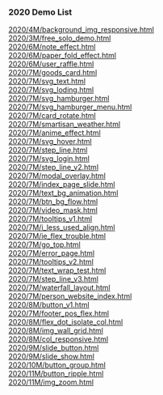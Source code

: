 ### 2020 Demo List

[2020/4M/background_img_responsive.html](https://www.adba.club/CSS-Inspired-Factory/2020/4M/background_img_responsive.html) <br/>[2020/3M/free_solo_demo.html](https://www.adba.club/CSS-Inspired-Factory/2020/3M/free_solo_demo.html) <br/>[2020/6M/note_effect.html](https://www.adba.club/CSS-Inspired-Factory/2020/6M/note_effect.html) <br/>[2020/6M/paper_fold_effect.html](https://www.adba.club/CSS-Inspired-Factory/2020/6M/paper_fold_effect.html) <br/>[2020/6M/user_raffle.html](https://www.adba.club/CSS-Inspired-Factory/2020/6M/user_raffle.html) <br/>[2020/7M/goods_card.html](https://www.adba.club/CSS-Inspired-Factory/2020/7M/goods_card.html) <br/>[2020/7M/svg_text.html](https://www.adba.club/CSS-Inspired-Factory/2020/7M/svg_text.html) <br/>[2020/7M/svg_loding.html](https://www.adba.club/CSS-Inspired-Factory/2020/7M/svg_loding.html) <br/>[2020/7M/svg_hamburger.html](https://www.adba.club/CSS-Inspired-Factory/2020/7M/svg_hamburger.html) <br/>[2020/7M/svg_hamburger_menu.html](https://www.adba.club/CSS-Inspired-Factory/2020/7M/svg_hamburger_menu.html) <br/>[2020/7M/card_rotate.html](https://www.adba.club/CSS-Inspired-Factory/2020/7M/card_rotate.html) <br/>[2020/7M/smartisan_weather.html](https://www.adba.club/CSS-Inspired-Factory/2020/7M/smartisan_weather.html) <br/>[2020/7M/anime_effect.html](https://www.adba.club/CSS-Inspired-Factory/2020/7M/anime_effect.html) <br/>[2020/7M/svg_hover.html](https://www.adba.club/CSS-Inspired-Factory/2020/7M/svg_hover.html) <br/>[2020/7M/step_line.html](https://www.adba.club/CSS-Inspired-Factory/2020/7M/step_line.html) <br/>[2020/7M/svg_login.html](https://www.adba.club/CSS-Inspired-Factory/2020/7M/svg_login.html) <br/>[2020/7M/step_line_v2.html](https://www.adba.club/CSS-Inspired-Factory/2020/7M/step_line_v2.html) <br/>[2020/7M/modal_overlay.html](https://www.adba.club/CSS-Inspired-Factory/2020/7M/modal_overlay.html) <br/>[2020/7M/index_page_slide.html](https://www.adba.club/CSS-Inspired-Factory/2020/7M/index_page_slide.html) <br/>[2020/7M/text_bg_animation.html](https://www.adba.club/CSS-Inspired-Factory/2020/7M/text_bg_animation.html) <br/>[2020/7M/btn_bg_flow.html](https://www.adba.club/CSS-Inspired-Factory/2020/7M/btn_bg_flow.html) <br/>[2020/7M/video_mask.html](https://www.adba.club/CSS-Inspired-Factory/2020/7M/video_mask.html) <br/>[2020/7M/tooltips_v1.html](https://www.adba.club/CSS-Inspired-Factory/2020/7M/tooltips_v1.html) <br/>[2020/7M/i_less_used_align.html](https://www.adba.club/CSS-Inspired-Factory/2020/7M/i_less_used_align.html) <br/>[2020/7M/ie_flex_trouble.html](https://www.adba.club/CSS-Inspired-Factory/2020/7M/ie_flex_trouble.html) <br/>[2020/7M/go_top.html](https://www.adba.club/CSS-Inspired-Factory/2020/7M/go_top.html) <br/>[2020/7M/error_page.html](https://www.adba.club/CSS-Inspired-Factory/2020/7M/error_page.html) <br/>[2020/7M/tooltips_v2.html](https://www.adba.club/CSS-Inspired-Factory/2020/7M/tooltips_v2.html) <br/>[2020/7M/text_wrap_test.html](https://www.adba.club/CSS-Inspired-Factory/2020/7M/text_wrap_test.html) <br/>[2020/7M/step_line_v3.html](https://www.adba.club/CSS-Inspired-Factory/2020/7M/step_line_v3.html) <br/>[2020/7M/waterfall_layout.html](https://www.adba.club/CSS-Inspired-Factory/2020/7M/waterfall_layout.html) <br/>[2020/7M/person_website_index.html](https://www.adba.club/CSS-Inspired-Factory/2020/7M/person_website_index.html) <br/>[2020/8M/button_v1.html](https://www.adba.club/CSS-Inspired-Factory/2020/8M/button_v1.html) <br/>[2020/7M/footer_pos_flex.html](https://www.adba.club/CSS-Inspired-Factory/2020/7M/footer_pos_flex.html) <br/>[2020/8M/flex_dot_isolate_col.html](https://www.adba.club/CSS-Inspired-Factory/2020/8M/flex_dot_isolate_col.html) <br/>[2020/8M/img_wall_grid.html](https://www.adba.club/CSS-Inspired-Factory/2020/8M/img_wall_grid.html) <br/>[2020/8M/col_responsive.html](https://www.adba.club/CSS-Inspired-Factory/2020/8M/col_responsive.html) <br/>[2020/9M/slide_button.html](https://www.adba.club/CSS-Inspired-Factory/2020/9M/slide_button.html) <br/>[2020/9M/slide_show.html](https://www.adba.club/CSS-Inspired-Factory/2020/9M/slide_show.html) <br/>[2020/10M/button_group.html](https://www.adba.club/CSS-Inspired-Factory/2020/10M/button_group.html) <br/>[2020/11M/button_ripple.html](https://www.adba.club/CSS-Inspired-Factory/2020/11M/button_ripple.html) <br/>
[2020/11M/img_zoom.html](https://www.adba.club/CSS-Inspired-Factory/2020/11M/img_zoom.html) <br/>